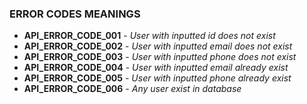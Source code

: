 ### ERROR CODES MEANINGS
- **API_ERROR_CODE_001** - *User with inputted id does not exist*
- **API_ERROR_CODE_002** - *User with inputted email does not exist*
- **API_ERROR_CODE_003** - *User with inputted phone does not exist*
- **API_ERROR_CODE_004** - *User with inputted email already exist*
- **API_ERROR_CODE_005** - *User with inputted phone already exist*
- **API_ERROR_CODE_006** - *Any user exist in database*
